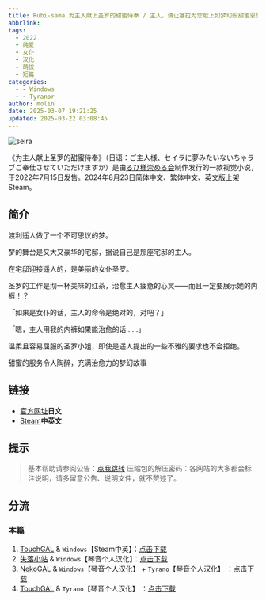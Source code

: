 ```yaml
---
title: Rubi-sama 为主人献上圣罗的甜蜜侍奉 / 主人，请让塞拉为您献上如梦幻般甜蜜恩爱的侍奉吧 / ご主人様、セイラに夢みたいないちゃラブご奉仕させていただけますか
abbrlink:
tags:
  - 2022
  - 纯爱
  - 女仆
  - 汉化
  - 萌拔
  - 短篇
categories:
  - - Windows
  - - Tyranor
author: molin
date: 2025-03-07 19:21:25
updated: 2025-03-22 03:08:45
---
```


![seira](https://static.saop.cc/vns/img/seira.webp)

《为主人献上圣罗的甜蜜侍奉》（日语：ご主人様、セイラに夢みたいないちゃラブご奉仕させていただけますか）是由[るび様崇める会](https://rubisama.com/)制作发行的一款视觉小说，于2022年7月15日发售。2024年8月23日简体中文、繁体中文、英文版上架Steam。

<!-- more -->

## 简介

渡利遥人做了一个不可思议的梦。

梦的舞台是又大又豪华的宅邸，据说自己是那座宅邸的主人。

在宅邸迎接遥人的，是美丽的女仆圣罗。

圣罗的工作是沏一杯美味的红茶，治愈主人疲惫的心灵——而且一定要展示她的内裤！？

「如果是女仆的话，主人的命令是绝对的，对吧？」

「嗯，主人用我的内裤如果能治愈的话……」

温柔且容易屈服的圣罗小姐，即使是遥人提出的一些不雅的要求也不会拒绝。

甜蜜的服务令人陶醉，充满治愈力的梦幻故事

## 链接

- [官方网址](https://rubisama.com/seira/)**日文**
- [Steam](https://store.steampowered.com/app/2986260)**中英文**

## 提示

> 基本帮助请参阅公告：[点我跳转](/p/announcement/)
> 压缩包的解压密码：各网站的大多都会标注说明，请多留意公告、说明文件，就不赘述了。

## 分流

### 本篇

1. [TouchGAL](https://www.touchgal.io/) & `Windows`【Steam中英】：[点击下载](https://www.touchgal.io/c5e60d1a)
2. [失落小站](https://www.shinnku.com/) & `Windows`【琴音个人汉化】：[点击下载](https://www.shinnku.com/search?q=%E4%B8%BA%E4%B8%BB%E4%BA%BA%E7%8C%AE%E4%B8%8A%E5%9C%A3%E7%BD%97%E7%9A%84%E7%94%9C%E8%9C%9C%E4%BE%8D%E5%A5%89)
3. [NekoGAL](https://www.nekogal.com) & `Windows`【琴音个人汉化】 + `Tyrano`【琴音个人汉化】 ：[点击下载](https://www.nekogal.com/archives/361)
4. [TouchGAL](https://www.touchgal.io/) & `Tyrano`【琴音个人汉化】 ：[点击下载](https://www.touchgal.io/c5e60d1a)
